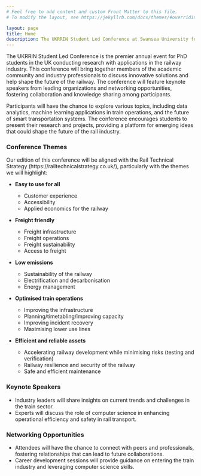 ```yaml
---
# Feel free to add content and custom Front Matter to this file.
# To modify the layout, see https://jekyllrb.com/docs/themes/#overriding-theme-defaults

layout: page
title: Home
description: The UKRRIN Student Led Conference at Swansea University focuses on innovative solutions in railway technology, featuring keynote speakers, networking opportunities, and discussions on data analytics and smart transportation systems. Join us to explore the future of the train industry and enhance your skills.
---
```


<p>The UKRRIN Student Led Conference is the premier annual event for PhD students in the UK conducting research with applications in the railway industry. This conference will bring together members of the academic community and industry professionals to discuss innovative solutions and help shape the future of the railway. The conference will feature keynote speakers from leading organizations and networking opportunities, fostering collaboration and knowledge sharing among participants.</p>

<p>Participants will have the chance to explore various topics, including data analytics, machine learning applications in train operations, and the future of smart transportation systems. The conference encourages students to present their research and projects, providing a platform for emerging ideas that could shape the future of the rail industry.</p>

<h3>Conference Themes</h3>
Our edition of this conference will be aligned with the Rail Technical Strategy (https://railtechnicalstrategy.co.uk/), particularly with the themes we will highlight:

- **Easy to use for all**
  - Customer experience
  - Accessibility
  - Applied economics for the railway

- **Freight friendly**
  - Freight infrastructure
  - Freight operations
  - Freight sustainability
  - Access to freight

- **Low emissions**
  - Sustainability of the railway
  - Electrification and decarbonisation
  - Energy management

- **Optimised train operations**
  - Improving the infrastructure
  - Planning/timetabling/improving capacity
  - Improving incident recovery
  - Maximising lower use lines

- **Efficient and reliable assets**
  - Accelerating railway development while minimising risks (testing and verification)
  - Railway resilience and security of the railway
  - Safe and efficient maintenance 

<h3>Keynote Speakers</h3>
<ul>
    <li>Industry leaders will share insights on current trends and challenges in the train sector.</li>
    <li>Experts will discuss the role of computer science in enhancing operational efficiency and safety in rail transport.</li>
</ul>

<h3>Networking Opportunities</h3>
<ul>
    <li>Attendees will have the chance to connect with peers and professionals, fostering relationships that can lead to future collaborations.</li>
    <li>Career development sessions will provide guidance on entering the train industry and leveraging computer science skills.</li>
</ul>
